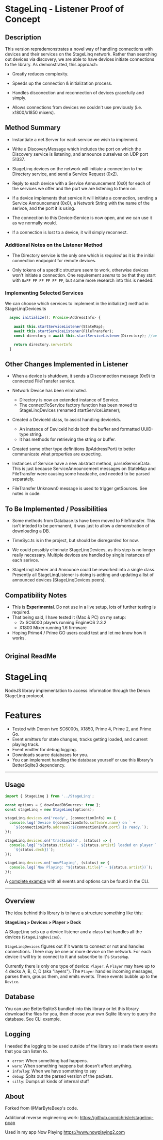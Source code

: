 # StageLinq - Listener Proof of Concept

## Description
This version repredemonstrates a novel way of handling connections with devices and their services on the StageLinq network.
Rather than searching out devices via discovery, we are able to have devices initiate connections to the library. As demonstrated, this approach:
* Greatly reduces complexity. 

* Speeds up the connection & initialization process.

* Handles disconection and reconnection of devices gracefully and simply.

* Allows connections from devices we couldn't use previously (i.e. x1800/x1850 mixers).

## Method Summary
* Instantiate a net.Server for each service we wish to implement.
  
* Write a DiscoveryMessage which includes the port on which the Discovery service is listening, and announce ourselves on UDP port 51337.

* StageLinq devices on the network will initiate a connection to the Directery service, and send a Service Request (0x2).

* Reply to each device with a Service Announcement (0x0) for each of the services we offer and the port we are listening to them on.

* If a device implements that service it will initiate a connection, sending a Service Announcement (0x0), a Network String with the name of the serivce, and the port it is using.

* The connection to this Device-Service is now open, and we can use it as we normally would.

* If a connection is lost to a device, it will simply reconnect.

### Additional Notes on the Listener Method

* The Directory service is the only one which is *required* as it is the initial connection endpopint for remote devices.

* Only tokens of a specific structure seem to work, otherwise devices won't initiate a connection. One requirement *seems* to be that they start with `0xFF FF FF FF FF FF`, but some more research into this is needed.

### Implementing Selected Services
We can choose which services to implement in the initialize() method in StageLinqDevices.ts
```ts 
  async initialize(): Promise<AddressInfo> {
    
    await this.startServiceListener(StateMap);
    await this.startServiceListener(FileTransfer);
    const directory = await this.startServiceListener(Directory); //we need the server's port for announcement message

    return directory.serverInfo
  } 
  ```

## Other Changes Implemented in Listener

* When a device is shutdown, it sends a Disconnection message (0x9) to connected FileTransfer service. 

* Network Device has been eliminated. 
  * Directory is now an extended instance of Service.
  * The connectToService factory function has been moved to StageLinqDevices (renamed startServiceListener);
*  Created a DeviceId class, to assist handling deviceIds.
    * An instance of DeviceId holds both the buffer and formatted UUID-type string.
    * It has methods for retrieving the string or buffer.
* Created some other type definitions (IpAddressPort) to better communicate what properties are expecting.
* Instances of Service have a new abstract method, parseServiceData. This is just because ServiceAnnouncement messages on StateMap and FileTransfer were causing some headache, and needed to be parsed separately.
* FileTransfer Unknown0 message is used to trigger getSources. See notes in code.

## To Be Implemented / Possibilities

* Some methods from Database.ts have been moved to FileTransfer. This isn't inteded to be permanent, it was just to allow a demonstration of downloading a DB.

* TimeSyc.ts is in the project, but should be disregarded for now.

* We could possibly eliminate StageLinqDevices, as this step is no longer really necessary. Multiple devices are handled by single instances of each serivce.

* StageLinqListener and Announce could be reworked into a single class. Presently all StageLinqListener is doing is adding and updating a list of announced devices (StageLinqDevices.peers).

## Compatibility Notes

* This is **Experimental**. Do not use in a live setup, lots of further testing is required.
* That being said, I have tested it (Mac & PC) on my setup:
  * 2x SC6000 players running EngineOS 2.3.2
  * X1800 Mixer running 1.6 firmware
* Hoping Prime4 / Prime GO users could test and let me know how it works.

#

## Original ReadMe
# StageLinq

NodeJS library implementation to access information through the Denon StageLinq protocol.

# Features

* Tested with Denon two SC6000s, X1850, Prime 4, Prime 2, and Prime Go.
* Event emitters for state changes, tracks getting loaded, and current playing track.
* Event emitter for debug logging.
* Downloads source databases for you.
* You can implement handling the database yourself or use this library's BetterSqlite3 dependency.

---

## Usage

```ts
import { StageLinq } from '../StageLinq';

const options = { downloadDbSources: true };
const stageLinq = new StageLinq(options);

stageLinq.devices.on('ready', (connectionInfo) => {
  console.log(`Device ${connectionInfo.software.name} on ` +
    `${connectionInfo.address}:${connectionInfo.port} is ready.`);
});

stageLinq.devices.on('trackLoaded', (status) => {
  console.log(`"${status.title}" - ${status.artist} loaded on player ` +
    `${status.deck})`);
});

stageLinq.devices.on('nowPlaying', (status) => {
  console.log(`Now Playing: "${status.title}" - ${status.artist})`);
});
```

A [complete example](https://github.com/chrisle/StageLinq/blob/main/cli/index.ts) with all events and options can be found in the CLI.

---

## Overview

The idea behind this library is to have a structure something like this:

**StageLinq > Devices > Player > Deck**

A StageLinq sets up a device listener and a class that handles all the
devices (`StageLinqDevices`).

`StageLinqDevices` figures out if it wants to connect or not and handles
connections. There may be one or more device on the network. For each device it
will try to connect to it and subscribe to it's `StateMap`.

Currently there is only one type of device: `Player`. A `Player` may have up to
4 decks A, B, C, D (aka "layers"). The `Player` handles incoming messages,
parses them, groups them, and emits events. These events bubble up to the
`Device`.

## Database

You can use BetterSqlite3 bundled into this library or let this library
download the files for you, then choose your own Sqlite library to
query the database. See CLI example.

## Logging

I needed the logging to be used outside of the library so I made them events
that you can listen to.

* `error`: When something bad happens.
* `warn`: When something happens but doesn't affect anything.
* `info`/`log`: When we have something to say
* `debug`: Spits out the parsed version of the packets.
* `silly`: Dumps all kinds of internal stuff

## About

Forked from @MarByteBeep's code.

Additional reverse engineering work: https://github.com/chrisle/stagelinq-pcap

Used in my app Now Playing https://www.nowplaying2.com
